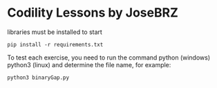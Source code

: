 # Codility Lessons by JoseBRZ

libraries must be installed to start

```
pip install -r requirements.txt
```

To test each exercise, you need to run the command python (windows) python3 (linux) and determine the file name, for example:

```
python3 binaryGap.py
```